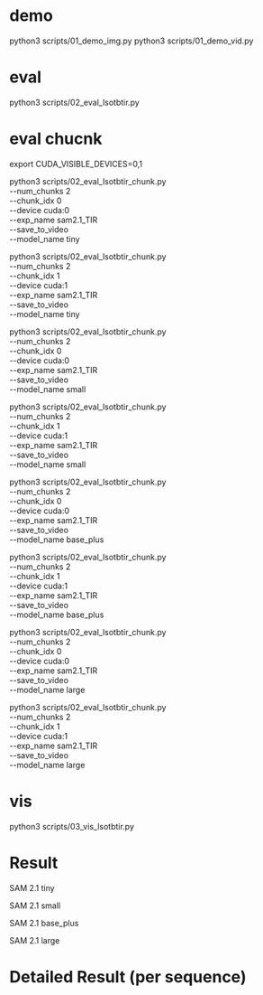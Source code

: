 # demo
python3 scripts/01_demo_img.py
python3 scripts/01_demo_vid.py



# eval
python3 scripts/02_eval_lsotbtir.py



# eval chucnk
export CUDA_VISIBLE_DEVICES=0,1

python3 scripts/02_eval_lsotbtir_chunk.py \
--num_chunks 2 \
--chunk_idx 0 \
--device cuda:0 \
--exp_name sam2.1_TIR \
--save_to_video \
--model_name tiny

python3 scripts/02_eval_lsotbtir_chunk.py \
--num_chunks 2 \
--chunk_idx 1 \
--device cuda:1 \
--exp_name sam2.1_TIR \
--save_to_video \
--model_name tiny



python3 scripts/02_eval_lsotbtir_chunk.py \
--num_chunks 2 \
--chunk_idx 0 \
--device cuda:0 \
--exp_name sam2.1_TIR \
--save_to_video \
--model_name small

python3 scripts/02_eval_lsotbtir_chunk.py \
--num_chunks 2 \
--chunk_idx 1 \
--device cuda:1 \
--exp_name sam2.1_TIR \
--save_to_video \
--model_name small



python3 scripts/02_eval_lsotbtir_chunk.py \
--num_chunks 2 \
--chunk_idx 0 \
--device cuda:0 \
--exp_name sam2.1_TIR \
--save_to_video \
--model_name base_plus

python3 scripts/02_eval_lsotbtir_chunk.py \
--num_chunks 2 \
--chunk_idx 1 \
--device cuda:1 \
--exp_name sam2.1_TIR \
--save_to_video \
--model_name base_plus



python3 scripts/02_eval_lsotbtir_chunk.py \
--num_chunks 2 \
--chunk_idx 0 \
--device cuda:0 \
--exp_name sam2.1_TIR \
--save_to_video \
--model_name large

python3 scripts/02_eval_lsotbtir_chunk.py \
--num_chunks 2 \
--chunk_idx 1 \
--device cuda:1 \
--exp_name sam2.1_TIR \
--save_to_video \
--model_name large



# vis

python3 scripts/03_vis_lsotbtir.py



# Result


SAM 2.1 tiny


SAM 2.1 small

SAM 2.1 base_plus

SAM 2.1 large



# Detailed Result (per sequence)


